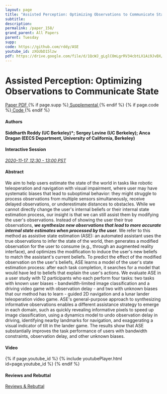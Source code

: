 ```yaml
---
layout: page
title: "Assisted Perception: Optimizing Observations to Communicate State"
subtitle: 
description:
permalink: /paper_158/
grand_parent: All Papers
parent: Tuesday
supp: 
code: https://github.com/rddy/ASE
youtube_id: zXGUbD15lzw
pdf: https://drive.google.com/file/d/1QcWJ_gLglCOmLgrRV34cbtLX1Ai9JvBX/view
---
```


# Assisted Perception: Optimizing Observations to Communicate State

<a href="https://drive.google.com/file/d/1QcWJ_gLglCOmLgrRV34cbtLX1Ai9JvBX/view" target="_blank" rel="noopener noreferrer" class="btn btn-blue"><i class="fa fa-file-text-o" aria-hidden="true"></i> Paper PDF </a> {% if page.supp %}<a href="" target="_blank" rel="noopener noreferrer" class="btn btn-green"><i class="fa fa-file-text-o" aria-hidden="true"></i> Supplemental </a>{% endif %} {% if page.code %}<a href="https://github.com/rddy/ASE" target="_blank" rel="noopener noreferrer" class="btn"><i class="fa fa-github" aria-hidden="true"></i> Code </a>{% endif %} 

#### Authors
**Siddharth Reddy (UC Berkeley)*; Sergey Levine (UC Berkeley); Anca Dragan (EECS Department, University of California, Berkeley)**

#### Interactive Session
<a href="https://pheedloop.com/corl2020/virtual/?page=sessions&section=SESF7LWATWTG3OXLS" target="_blank" rel="noopener noreferrer"><em>2020-11-17, 12:30 - 13:00 PST </em></a>

#### Abstract
We aim to help users estimate the state of the world in tasks like robotic teleoperation and navigation with visual impairment, where user may have systematic biases that lead to suboptimal behavior: they might struggle to process observations from multiple sensors simultaneously, receive delayed observations, or underestimate distances to obstacles. While we cannot directly change the user's internal beliefs or their internal state estimation process, our insight is that we can still assist them by modifying the user's observations. Instead of showing the user their true observations, ***we synthesize new observations that lead to more accurate internal state estimates when processed by the user***. We refer to this method as assistive state estimation (ASE): an automated assistant uses the true observations to infer the state of the world, then generates a modified observation for the user to consume (e.g., through an augmented reality interface), and optimizes the modification to induce the user's new beliefs to match the assistant's current beliefs. To predict the effect of the modified observation on the user's beliefs, ASE learns a model of the user's state estimation process: after each task completion, it searches for a model that would have led to beliefs that explain the user's actions. We evaluate ASE in a user study with 12 participants who each perform four tasks: two tasks with known user biases - bandwidth-limited image classification and a driving video game with observation delay - and two with unknown biases that our method has to learn - guided 2D navigation and a lunar lander teleoperation video game. ASE's general-purpose approach to synthesizing informative observations enables a different assistance strategy to emerge in each domain, such as quickly revealing informative pixels to speed up image classification, using a dynamics model to undo observation delay in driving, identifying nearby landmarks for navigation, and exaggerating a visual indicator of tilt in the lander game. The results show that ASE substantially improves the task performance of users with bandwidth constraints, observation delay, and other unknown biases.

#### Video
{% if page.youtube_id %}
{% include youtubePlayer.html id=page.youtube_id %}
{% endif %}

#### Reviews and Rebuttal
<a href="https://drive.google.com/file/d/1iJT13YJykzlQlFrj6vTXQb9weHjRuOD8/view" target="_blank" rel="noopener noreferrer" class="btn btn-purple"><i class="fa fa-pencil-square-o" aria-hidden="true"></i> Reviews & Rebuttal </a>

